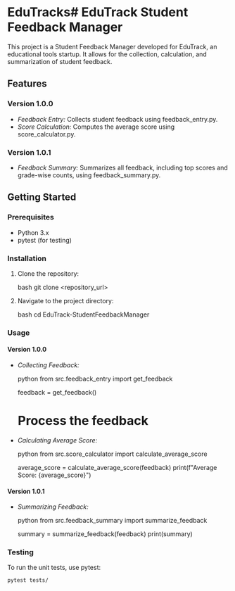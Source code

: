 # EduTracks# EduTrack Student Feedback Manager

This project is a Student Feedback Manager developed for EduTrack, an educational tools startup. It allows for the collection, calculation, and summarization of student feedback.

## Features

### Version 1.0.0

* *Feedback Entry:* Collects student feedback using feedback_entry.py.
* *Score Calculation:* Computes the average score using score_calculator.py.

### Version 1.0.1

* *Feedback Summary:* Summarizes all feedback, including top scores and grade-wise counts, using feedback_summary.py.

## Getting Started

### Prerequisites

* Python 3.x
* pytest (for testing)

### Installation

1.  Clone the repository:

    bash
    git clone <repository_url>
    

2.  Navigate to the project directory:

    bash
    cd EduTrack-StudentFeedbackManager
    

### Usage

#### Version 1.0.0

* *Collecting Feedback:*

    python
    from src.feedback_entry import get_feedback

    feedback = get_feedback()
    # Process the feedback
    

* *Calculating Average Score:*

    python
    from src.score_calculator import calculate_average_score

    average_score = calculate_average_score(feedback)
    print(f"Average Score: {average_score}")
    

#### Version 1.0.1

* *Summarizing Feedback:*

    python
    from src.feedback_summary import summarize_feedback

    summary = summarize_feedback(feedback)
    print(summary)
    

### Testing

To run the unit tests, use pytest:

```bash
pytest tests/

